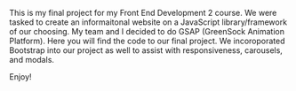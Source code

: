This is my final project for my Front End Development 2 course. We were tasked to create an informaitonal website on a JavaScript library/framework of our choosing. My team and I decided to do GSAP (GreenSock Animation Platform). Here you will find the code to our final project. We incoroporated Bootstrap into our project as well to assist with responsiveness, carousels, and modals. 

Enjoy!
